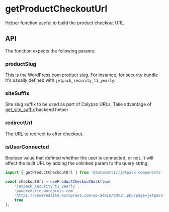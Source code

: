 # getProductCheckoutUrl

Helper function useful to build the product checkout URL.

## API

The function expects the following params:

### productSlug
This is the WordPress.com product slug.
For instance, for security bundle it's usually defined with `jetpack_security_t1_yearly`.

### siteSuffix
Site slug suffix to be used as part of Calypso URLs. Take adventage of [get_site_suffix](../../../../packages/status/src/class-status.php#L327) backend helper

### redirectUrl
The URL to redirect to after checkout.

### isUserConnected
Boolean value that defined whether the user is connected, or not.
It will affect the built URL by adding the unlinked param to the query string.

```jsx
import { getProductCheckoutUrl } from '@automattic/jetpack-components';

const checkoutUrl = useProductCheckoutWorkflow(
	'jetpack_security_t1_yearly',
	'poweredsite.wordpress.com',
	'https://poweredsite.wordpress.com/wp-admin/admin.php?page=jetpack-protect',
	true
);
```
